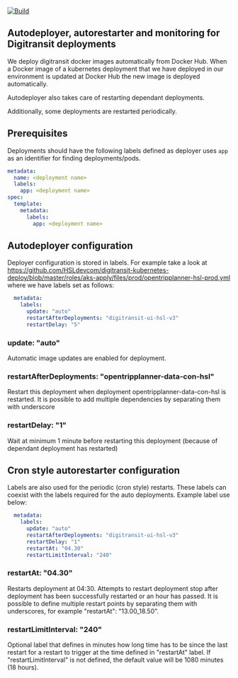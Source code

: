 [![Build](https://github.com/hsldevcom/digitransit-deployer/workflows/Process%20master%20push/badge.svg)](https://github.com/HSLdevcom/digitransit-deployer/actions)


## Autodeployer, autorestarter and monitoring for Digitransit deployments

We deploy digitransit docker images automatically from Docker Hub. When a Docker image of a kubernetes deployment that we have deployed in our environment is updated at Docker Hub the new image is deployed automatically.

Autodeployer also takes care of restarting dependant deployments.

Additionally, some deployments are restarted periodically.

## Prerequisites

Deployments should have the following labels defined as deployer uses `app` as an identifier for finding deployments/pods.
```yaml
metadata:
  name: <deployment name>
  labels:
    app: <deployment name>
spec:
  template:
    metadata:
      labels:
        app: <deployment name>
```

## Autodeployer configuration

Deployer configuration is stored in labels. For example take a look at https://github.com/HSLdevcom/digitransit-kubernetes-deploy/blob/master/roles/aks-apply/files/prod/opentripplanner-hsl-prod.yml where we have labels set as follows:

```yaml
  metadata:
    labels:
      update: "auto"
      restartAfterDeployments: "digitransit-ui-hsl-v3"
      restartDelay: "5"
```

### update: "auto"
Automatic image updates are enabled for deployment.

### restartAfterDeployments: "opentripplanner-data-con-hsl"
Restart this deployment when deployment opentripplanner-data-con-hsl is restarted.
It is possible to add multiple dependencies by separating them with underscore

### restartDelay: "1"
Wait at minimum 1 minute before restarting this deployment (because of dependant deployment has restarted)

## Cron style autorestarter configuration

Labels are also used for the periodic (cron style) restarts. These labels can coexist with the labels required for the auto deployments. Example label use below:

```yaml
  metadata:
    labels:
      update: "auto"
      restartAfterDeployments: "digitransit-ui-hsl-v3"
      restartDelay: "1"
      restartAt: "04.30"
      restartLimitInterval: "240"
```

### restartAt: "04.30"
Restarts deployment at 04:30. Attempts to restart deployment stop after deployment has been successfully restarted or an hour has passed. It is possible to define multiple restart points by separating them with underscores, for example "restartAt": "13.00_18.50".

### restartLimitInterval: "240"
Optional label that defines in minutes how long time has to be since the last restart for a restart to trigger at the time defined in "restartAt" label. If "restartLimitInterval" is not defined, the default value will be 1080 minutes (18 hours).

